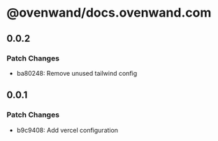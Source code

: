 # @ovenwand/docs.ovenwand.com

## 0.0.2

### Patch Changes

- ba80248: Remove unused tailwind config

## 0.0.1

### Patch Changes

- b9c9408: Add vercel configuration
